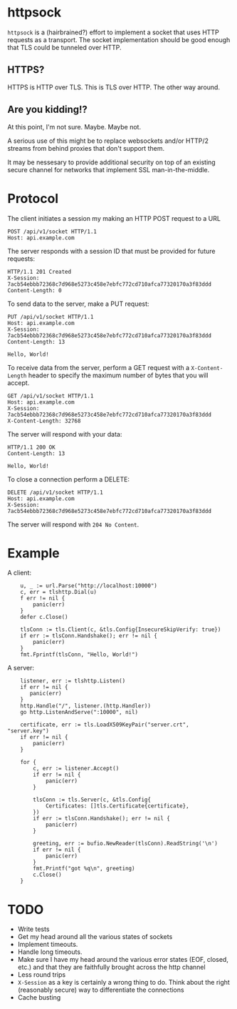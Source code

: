 # httpsock

`httpsock` is a (hairbrained?) effort to implement a socket that uses HTTP requests as a transport. The socket implementation should be good enough that TLS could be tunneled over HTTP.

## HTTPS?

HTTPS is HTTP over TLS. This is TLS over HTTP. The other way around.

## Are you kidding!?

At this point, I'm not sure. Maybe. Maybe not.

A serious use of this might be to replace websockets and/or HTTP/2 streams from behind proxies that don't support them.

It may be nessesary to provide additional security on top of an existing secure channel for networks that implement SSL man-in-the-middle.

# Protocol

The client initiates a session my making an HTTP POST request to a URL

    POST /api/v1/socket HTTP/1.1
    Host: api.example.com

The server responds with a session ID that must be provided for future requests:

    HTTP/1.1 201 Created
    X-Session: 7acb54ebbb72368c7d968e5273c458e7ebfc772cd710afca77320170a3f83ddd
    Content-Length: 0

To send data to the server, make a PUT request:

    PUT /api/v1/socket HTTP/1.1
    Host: api.example.com
    X-Session: 7acb54ebbb72368c7d968e5273c458e7ebfc772cd710afca77320170a3f83ddd
    Content-Length: 13

    Hello, World!

To receive data from the server, perform a GET request with a `X-Content-Length` header to specify the maximum number of bytes that you will accept.

    GET /api/v1/socket HTTP/1.1
    Host: api.example.com
    X-Session: 7acb54ebbb72368c7d968e5273c458e7ebfc772cd710afca77320170a3f83ddd
    X-Content-Length: 32768

The server will respond with your data:

    HTTP/1.1 200 OK
    Content-Length: 13

    Hello, World!

To close a connection perform a DELETE:

    DELETE /api/v1/socket HTTP/1.1
    Host: api.example.com
    X-Session: 7acb54ebbb72368c7d968e5273c458e7ebfc772cd710afca77320170a3f83ddd

The server will respond with `204 No Content`.

# Example

A client:

        u, _ := url.Parse("http://localhost:10000")
        c, err = tlshttp.Dial(u)
        f err != nil {
            panic(err)
        }
        defer c.Close()

        tlsConn := tls.Client(c, &tls.Config{InsecureSkipVerify: true})
        if err := tlsConn.Handshake(); err != nil {
            panic(err)
        }
        fmt.Fprintf(tlsConn, "Hello, World!")

A server:

        listener, err := tlshttp.Listen()
        if err != nil {
           panic(err)
        }
        http.Handle("/", listener.(http.Handler))
        go http.ListenAndServe(":10000", nil)

        certificate, err := tls.LoadX509KeyPair("server.crt", "server.key")
        if err != nil {
            panic(err)
        }

        for {
            c, err := listener.Accept()
            if err != nil {
                panic(err)
            }

            tlsConn := tls.Server(c, &tls.Config{
                Certificates: []tls.Certificate{certificate},
            })
            if err := tlsConn.Handshake(); err != nil {
                panic(err)
            }

            greeting, err := bufio.NewReader(tlsConn).ReadString('\n')
            if err != nil {
                panic(err)
            }
            fmt.Printf("got %q\n", greeting)
            c.Close()
        }

# TODO

- Write tests
- Get my head around all the various states of sockets
- Implement timeouts.
- Handle long timeouts.  
- Make sure I have my head around the various error states (EOF, closed, etc.) and that they are faithfully brought across the http channel
- Less round trips
- `X-Session` as a key is certainly a wrong thing to do. Think about the right (reasonably secure) way to differentiate the connections
- Cache busting
